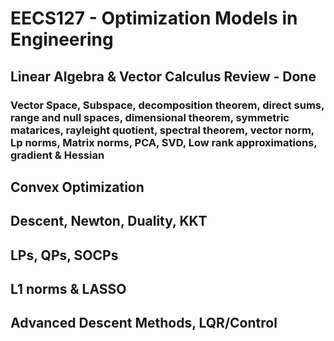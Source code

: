 # EECS127 - Optimization Models in Engineering

## Linear Algebra & Vector Calculus Review - Done
### Vector Space, Subspace, decomposition theorem, direct sums, range and null spaces, dimensional theorem, symmetric matarices, rayleight quotient, spectral theorem, vector norm, Lp norms, Matrix norms, PCA, SVD, Low rank approximations, gradient & Hessian
## Convex Optimization 
## Descent, Newton, Duality, KKT 
## LPs, QPs, SOCPs
## L1 norms & LASSO
## Advanced Descent Methods, LQR/Control
